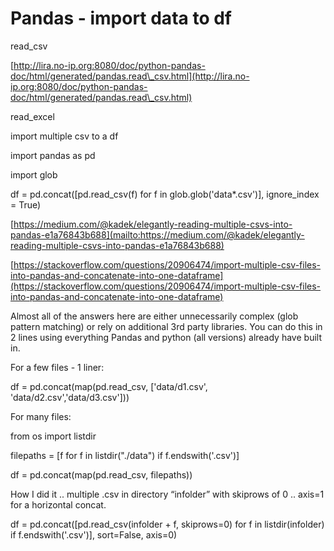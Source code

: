 # Pandas - import data to df

read\_csv

[http://lira.no-ip.org:8080/doc/python-pandas-doc/html/generated/pandas.read\_csv.html](http://lira.no-ip.org:8080/doc/python-pandas-doc/html/generated/pandas.read\_csv.html)

read\_excel

import multiple csv to a df

import pandas as pd

import glob

df = pd.concat(\[pd.read\_csv(f) for f in glob.glob('data\*.csv')], ignore\_index = True)

[https://medium.com/@kadek/elegantly-reading-multiple-csvs-into-pandas-e1a76843b688](mailto:https://medium.com/@kadek/elegantly-reading-multiple-csvs-into-pandas-e1a76843b688)

[https://stackoverflow.com/questions/20906474/import-multiple-csv-files-into-pandas-and-concatenate-into-one-dataframe](https://stackoverflow.com/questions/20906474/import-multiple-csv-files-into-pandas-and-concatenate-into-one-dataframe)

Almost all of the answers here are either unnecessarily complex (glob pattern matching) or rely on additional 3rd party libraries. You can do this in 2 lines using everything Pandas and python (all versions) already have built in.

For a few files - 1 liner:

df = pd.concat(map(pd.read\_csv, \['data/d1.csv', 'data/d2.csv','data/d3.csv']))

For many files:

from os import listdir

filepaths = \[f for f in listdir("./data") if f.endswith('.csv')]

df = pd.concat(map(pd.read\_csv, filepaths))

How I did it .. multiple .csv in directory “infolder” with skiprows of 0 .. axis=1 for a horizontal concat.

df = pd.concat(\[pd.read\_csv(infolder + f, skiprows=0) for f in listdir(infolder) if f.endswith('.csv')], sort=False, axis=0)
